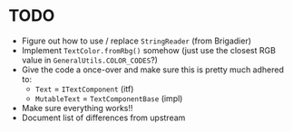 # TODO

- Figure out how to use / replace `StringReader` (from Brigadier)
- Implement `TextColor.fromRbg()` somehow (just use the closest RGB value in `GeneralUtils.COLOR_CODES`?)
- Give the code a once-over and make sure this is pretty much adhered to:
  - `Text` = `ITextComponent` (itf)
  - `MutableText` = `TextComponentBase` (impl)
- Make sure everything works!!
- Document list of differences from upstream
